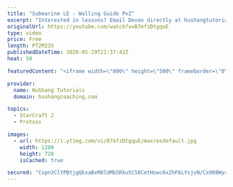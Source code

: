 ```yaml
---
title: "Submarine LE - Walling Guide PvZ"
excerpt: "Interested in lessons? Email Devon directly at hushangtutorials@outlook.com ------------------------------------------------------------------------------------------------------- Want to support HuShang Tutorials directly? Patreon is a website where you can contribute a monthly donation that will help"
originalUrl: https://youtube.com/watch?v=B7efzDtgquE
type: video
price: Free
length: PT2M23S
publishedDateTime: 2020-05-29T21:37:42Z
heat: 50

featuredContent: "<iframe width=\"800\" height=\"500\" frameborder=\"0\" src=\"https://www.youtube.com/embed/B7efzDtgquE\" allow=\"accelerometer; autoplay; encrypted-media; gyroscope; picture-in-picture\" allowfullscreen></iframe>"

provider:
  name: HuShang Tutorials
  domain: hushangcoaching.com

topics:
  - StarCraft 2
  - Protoss

images:
  - url: https://i.ytimg.com/vi/B7efzDtgquE/maxresdefault.jpg
    width: 1280
    height: 720
    isCached: true

secured: "Cspn3ClYPBtjgQkxaBxM8lUMb5RkuSCS6CetHowc6x2hF6LYsjvN/Cx908WycywgepClsKVjzEzoA47zA4U9Nk8ct4zUws0tNORJvC1DNGn4zaRwnNiYIEykf0U8d8JtX5MuO00WEAphyBBv8Wk7/E7/pUWPoXfYP85myIRNOeIa0nwALX6zRqvHUga5sWQtXNDFvGXUGxF5MmEF1QQg0dYLWSgfAwV98FxTv08Kf+eVkjrQrcG4apYZGVf83wKedr+e+Zz84UUz597H/XG7oaCSqYNLaVsKlh3p2VH3cgpmW0Dr7KDDUQUJj/1g/kMTFTB0hgd0Jx6wirR4WfFil/6CCUrM0g5wxc/RtIy6h8VdsOg7uEAob2+c38BOanuiKs9ufcrZGPZ/ybNbX05pJcrq1gRKi1Pv6sVLagWM4GQ=;9lv1uYsaMrH/WHDxVtJDOg=="
---
```



